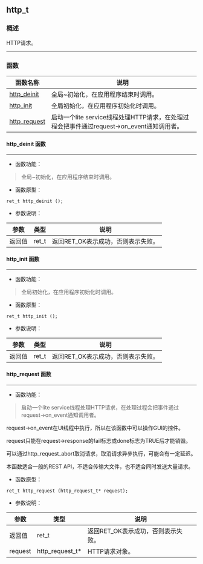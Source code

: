 ## http\_t
### 概述

 HTTP请求。



----------------------------------
### 函数
<p id="http_t_methods">

| 函数名称 | 说明 | 
| -------- | ------------ | 
| <a href="#http_t_http_deinit">http\_deinit</a> | 全局~初始化，在应用程序结束时调用。 |
| <a href="#http_t_http_init">http\_init</a> | 全局初始化，在应用程序初始化时调用。 |
| <a href="#http_t_http_request">http\_request</a> | 启动一个lite service线程处理HTTP请求，在处理过程会把事件通过request->on_event通知调用者。 |
#### http\_deinit 函数
-----------------------

* 函数功能：

> <p id="http_t_http_deinit"> 全局~初始化，在应用程序结束时调用。





* 函数原型：

```
ret_t http_deinit ();
```

* 参数说明：

| 参数 | 类型 | 说明 |
| -------- | ----- | --------- |
| 返回值 | ret\_t | 返回RET\_OK表示成功，否则表示失败。 |
#### http\_init 函数
-----------------------

* 函数功能：

> <p id="http_t_http_init"> 全局初始化，在应用程序初始化时调用。





* 函数原型：

```
ret_t http_init ();
```

* 参数说明：

| 参数 | 类型 | 说明 |
| -------- | ----- | --------- |
| 返回值 | ret\_t | 返回RET\_OK表示成功，否则表示失败。 |
#### http\_request 函数
-----------------------

* 函数功能：

> <p id="http_t_http_request"> 启动一个lite service线程处理HTTP请求，在处理过程会把事件通过request->on_event通知调用者。

 request->on_event在UI线程中执行，所以在该函数中可以操作GUI的控件。

 request只能在request->response的fail标志或done标志为TRUE后才能销毁。

 可以通过http_request_abort取消请求，取消请求异步执行，可能会有一定延迟。

 本函数适合一般的REST API，不适合传输大文件，也不适合同时发送大量请求。






* 函数原型：

```
ret_t http_request (http_request_t* request);
```

* 参数说明：

| 参数 | 类型 | 说明 |
| -------- | ----- | --------- |
| 返回值 | ret\_t | 返回RET\_OK表示成功，否则表示失败。 |
| request | http\_request\_t* | HTTP请求对象。 |
